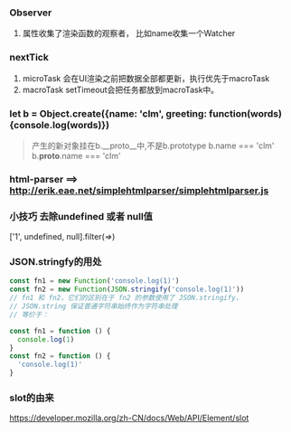 ### Observer
1. 属性收集了渲染函数的观察者， 比如name收集一个Watcher


### nextTick 
1. microTask 会在UI渲染之前把数据全部都更新，执行优先于macroTask
2. macroTask setTimeout会把任务都放到macroTask中。

### let b =  Object.create({name: 'clm', greeting: function(words) {console.log(words)})
> 产生的新对象挂在b.__proto__中,不是b.prototype
b.name === 'clm'
b.__proto__.name === 'clm'


### html-parser ==> http://erik.eae.net/simplehtmlparser/simplehtmlparser.js


### 小技巧 去除undefined 或者 null值
['1', undefined, null].filter(_=>_)


### JSON.stringfy的用处
```javascript
const fn1 = new Function('console.log(1)')
const fn2 = new Function(JSON.stringify('console.log(1)'))
// fn1 和 fn2，它们的区别在于 fn2 的参数使用了 JSON.stringify，
// JSON.string 保证普通字符串始终作为字符串处理 
// 等价于：

const fn1 = function () {
  console.log(1)
}
const fn2 = function () {
  'console.log(1)'
}
```

### slot的由来
https://developer.mozilla.org/zh-CN/docs/Web/API/Element/slot